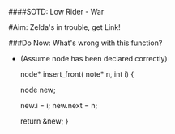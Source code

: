####SOTD: Low Rider - War

#Aim: Zelda's in trouble, get Link!

###Do Now: What's wrong with this function?
- (Assume node has been declared correctly)

    node* insert_front( note* n, int i) {
    
    node new;
    
    new.i = i;
    new.next = n;
    
    return &new;
    }
